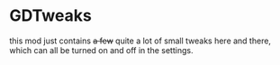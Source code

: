 # GDTweaks

this mod just contains ~~a few~~ quite a lot of small tweaks here and there, which can all be turned on and off in the settings.
